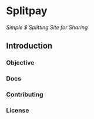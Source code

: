# Splitpay

*Simple $ Splitting Site for Sharing*

## Introduction

### Objective

### Docs

### Contributing

### License
